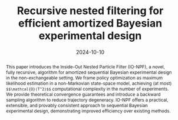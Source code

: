 ---
title: "Recursive nested filtering for efficient amortized Bayesian experimental design"
collection: publications
category: conferences
date: 2024-10-10
citation_with_links: '<a href="https://sahel13.github.io/">Iqbal, S.</a>, <a href="https://www.ias.tu-darmstadt.de/Team/HanyAbdulsamad">Abdulsamad, H.</a>, <strong>Pérez-Vieites, S.</strong>, <a href="https://users.aalto.fi/~ssarkka/">Särkkä, S.</a>, & <a href="https://adriencorenflos.github.io/">Corenflos, A.</a> (2024). End-to-end learning of Gaussian mixture proposals using differentiable particle filters and neural networks. In <i>NeurIPS 2024 Workshop on Bayesian Decision-making and Uncertainty</i>.'
# permalink: /publication/2024-02-17-paper-title-number-4  # Commented out - no individual page
abstract: 'This paper introduces the Inside-Out Nested Particle Filter (IO-NPF), a novel, fully recursive, algorithm for amortized sequential Bayesian experimental design in the non-exchangeable setting. We frame policy optimization as maximum likelihood estimation in a non-Markovian state-space model, achieving (at most) `$$\mathcal{O}(T^2)$$` computational complexity in the number of experiments. We provide theoretical convergence guarantees and introduce a backward sampling algorithm to reduce trajectory degeneracy. IO-NPF offers a practical, extensible, and provably consistent approach to sequential Bayesian experimental design, demonstrating improved efficiency over existing methods.'
paperurl: 'http://sarapv.github.io/files/paper/iqbal2024recursive.pdf'
doiurl: 'https://doi.org/10.48550/arXiv.2409.05354'
bibtexurl: 'http://sarapv.github.io/files/bibtex/iqbal2024recursive.txt'
arxivurl: 'https://arxiv.org/abs/2409.05354'
---